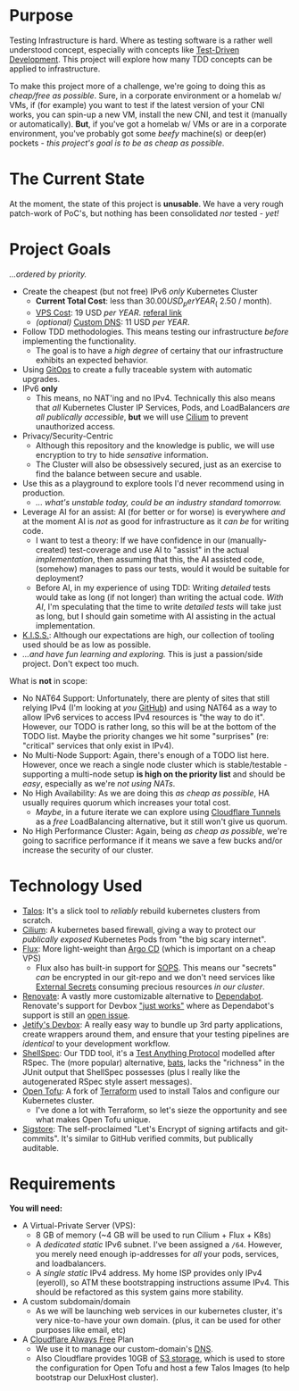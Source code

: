 # Purpose

Testing Infrastructure is hard.  Where as testing software is a rather well understood concept, especially with concepts like [Test-Driven Development](https://en.wikipedia.org/wiki/Test-driven_development).  This project will explore how many TDD concepts can be applied to infrastructure.

To make this project more of a challenge, we're going to doing this as _cheap/free as possible_.  Sure, in a corporate environment or a homelab w/ VMs, if (for example) you want to test if the latest version of your CNI works, you can spin-up a new VM, install the new CNI, and test it (manually or automatically).  **But**, if you've got a homelab w/ VMs or are in a corporate environment, you've probably got some _beefy_ machine(s) or deep(er) pockets - _this project's goal is to be as cheap as possible_.

# The Current State

At the moment, the state of this project is **unusable**.  We have a very rough patch-work of PoC's, but nothing has been consolidated _nor_ tested _- yet!_

# Project Goals

_...ordered by priority._

 * Create the cheapest (but not free) IPv6 _only_ Kubernetes Cluster
     * **Current Total Cost**:  less than $30.00 USD _per YEAR_ (~$2.50 / month).
     * [VPS Cost](https://billing.deluxhost.net/store/offer-i): 19 USD _per YEAR_. [referal link](https://billing.deluxhost.net/aff.php?aff=327)
     * _(optional)_ [Custom DNS](https://porkbun.com/tld/com): 11 USD _per YEAR_.
 * Follow TDD methodologies.  This means testing our infrastructure _before_ implementing the functionality.
     * The goal is to have a _high degree_ of certainy that our infrastructure exhibits an expected behavior.
 * Using [GitOps](https://about.gitlab.com/topics/gitops/) to create a fully traceable system with automatic upgrades.
 * IPv6 **only**
     * This means, no NAT'ing and no IPv4.  Technically this also means that _all_ Kubernetes Cluster IP Services, Pods, and LoadBalancers _are all publically accessible_, **but** we will use [Cilium](https://cilium.io/) to prevent unauthorized access.
 * Privacy/Security-Centric
     * Although this repository and the knowledge is public, we will use encryption to try to hide _sensative_ information.
     * The Cluster will also be obsessively secured, just as an exercise to find the balance between secure and usable.
 * Use this as a playground to explore tools I'd never recommend using in production.
     * _... what's unstable today, could be an industry standard tomorrow._
 * Leverage AI for an assist:  AI (for better or for worse) is everywhere _and_ at the moment AI is _not_ as good for infrastructure as it _can be_ for writing code.
     * I want to test a theory:  If we have confidence in our (manually-created) test-coverage and use AI to "assist" in the actual _implementation_, then assuming that this, the AI assisted code, (somehow) manages to pass our tests, would it would be suitable for deployment?
     * Before AI, in my experience of using TDD:  Writing _detailed_ tests would take as long (if not longer) than writing the actual code.  _With AI_, I'm speculating that the time to write _detailed tests_ will take just as long, but I should gain sometime with AI assisting in the actual implementation.
 * [K.I.S.S.](https://en.wikipedia.org/wiki/KISS_principle):  Although our expectations are high, our collection of tooling used should be as low as possible.
 * _...and have fun learning and exploring._ This is just a passion/side project.  Don't expect too much.

What is **not** in scope:

 * No NAT64 Support:  Unfortunately, there are plenty of sites that still relying IPv4 (I'm looking at _you_ [GitHub](https://github.com/orgs/community/discussions/10539)) and using NAT64 as a way to allow IPv6 services to access IPv4 resources is "the way to do it".  However, our TODO is rather long, so this will be at the bottom of the TODO list.  Maybe the priority changes we hit some "surprises" (re: "critical" services that only exist in IPv4).
 * No Multi-Node Support:  Again, there's enough of a TODO list here.  However, once we reach a single node cluster which is stable/testable - supporting a multi-node setup **is high on the priority list** and should be _easy_, especially as we're _not using NATs_.
 * No High Availability:  As we are doing this _as cheap as possible_, HA usually requires quorum which increases your total cost.
     * _Maybe_, in a future iterate we can explore using [Cloudflare Tunnels](https://developers.cloudflare.com/cloudflare-one/networks/connectors/cloudflare-tunnel/) as a _free_ LoadBalancing alternative, but it still won't give us quorum.
 * No High Performance Cluster:  Again, being _as cheap as possible_, we're going to sacrifice performance if it means we save a few bucks and/or increase the security of our cluster.

# Technology Used

 * [Talos](https://www.talos.dev/):  It's a slick tool to _reliably_ rebuild kubernetes clusters from scratch.
 * [Cilium](https://cilium.io/):  A kubernetes based firewall, giving a way to protect our _publically exposed_ Kubernetes Pods from "the big scary internet".
 * [Flux](https://fluxcd.io/): More light-weight than [Argo CD](https://argo-cd.readthedocs.io/en/stable/) (which is important on a cheap VPS)
     * Flux also has built-in support for [SOPS](https://fluxcd.io/flux/guides/mozilla-sops/).  This means our "secrets" _can_ be encrypted in our git-repo and we don't need services like [External Secrets](https://external-secrets.io/latest/) consuming precious resources _in our cluster_.
 * [Renovate](https://github.com/renovatebot/renovate):  A vastly more customizable alternative to [Dependabot](https://docs.github.com/en/code-security/getting-started/dependabot-quickstart-guide).  Renovate's support for Devbox ["just works"](https://docs.renovatebot.com/modules/manager/devbox/) where as Dependabot's support is still an [open issue](https://github.com/dependabot/dependabot-core/issues/9065).
 * [Jetify's Devbox](https://www.jetify.com/devbox):  A really easy way to bundle up 3rd party applications, create wrappers around them, and ensure that your testing pipelines are _identical_ to your development workflow.
 * [ShellSpec](https://shellspec.info/): Our TDD tool, it's a [Test Anything Protocol](https://testanything.org/) modelled after RSpec.  The (more popular) alternative, [bats](https://bats-core.readthedocs.io/en/stable/writing-tests.html), lacks the "richness" in the JUnit output that ShellSpec possesses (plus I really like the autogenerated RSpec style assert messages).
 * [Open Tofu](https://opentofu.org/): A fork of [Terraform](https://developer.hashicorp.com/terraform) used to install Talos and configure our Kubernetes cluster.
     * I've done a lot with Terraform, so let's sieze the opportunity and see what makes Open Tofu unique.
 * [Sigstore](https://www.sigstore.dev/): The self-proclaimed "Let's Encrypt of signing artifacts and git-commits".  It's similar to GitHub verified commits, but publically auditable.

# Requirements

**You will need:**

 * A Virtual-Private Server (VPS):
     * 8 GB of memory (~4 GB will be used to run Cilium + Flux + K8s)
     * A _dedicated static_ IPv6 subnet.  I've been assigned a `/64`.  However, you merely need enough ip-addresses for _all_ your pods, services, and loadbalancers.
     * A _single static_ IPv4 address.  My home ISP provides only IPv4 (eyeroll), so ATM these bootstrapping instructions assume IPv4.  This should be refactored as this system gains more stability.
 * A custom subdomain/domain
     * As we will be launching web services in our kubernetes cluster, it's very nice-to-have your own domain.  (plus, it can be used for other purposes like email, etc)
 * A [Cloudflare Always Free](https://www.cloudflare.com/plans/free/) Plan
     * We use it to manage our custom-domain's [DNS](https://www.cloudflare.com/application-services/products/dns/).
     * Also Cloudflare provides 10GB of [S3 storage](https://www.cloudflare.com/developer-platform/products/r2/), which is used to store the configuration for Open Tofu and host a few Talos Images (to help bootstrap our DeluxHost cluster).

